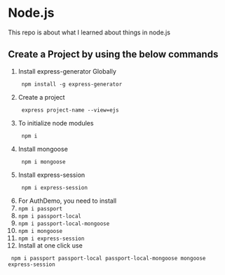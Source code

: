 # Node.js
This repo is about what I learned about things in node.js
## Create a Project by using the below commands
1. Install express-generator Globally
   ```
    npm install -g express-generator
   ```
2. Create a project
   ```
    express project-name --view=ejs
   ```
3. To initialize node modules
   ```
    npm i 
   ```
4. Install mongoose
   ```
    npm i mongoose
   ```
5. Install express-session
   ```
    npm i express-session
   ```
6. For AuthDemo, you need to install
  1. ``` npm i passport ```
  2. ``` npm i passport-local ```
  3. ``` npm i passport-local-mongoose ```
  4. ``` npm i mongoose ```
  5. ``` npm i express-session ```
  6. Install at one click use 
   ```
    npm i passport passport-local passport-local-mongoose mongoose express-session
   ```
